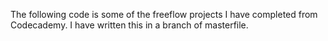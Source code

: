 
The following code is some of the freeflow projects I have completed from Codecademy.
I have written this in a branch of masterfile.
